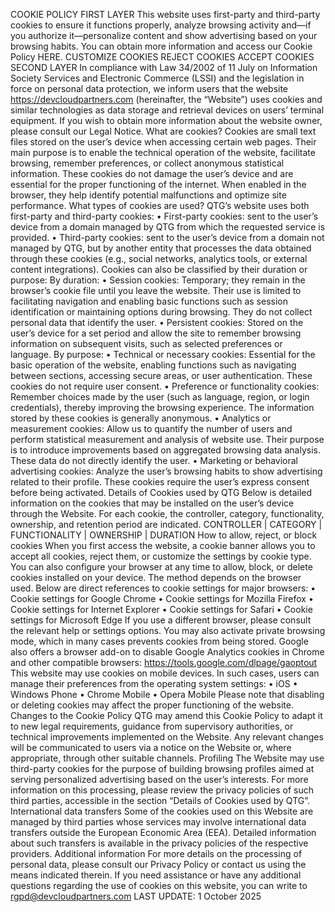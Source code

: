 COOKIE POLICY
FIRST LAYER
This website uses first-party and third-party cookies to ensure it functions properly, analyze browsing activity and—if you authorize it—personalize content and show advertising based on your browsing habits. You can obtain more information and access our Cookie Policy HERE.
CUSTOMIZE COOKIES
REJECT COOKIES
ACCEPT COOKIES
SECOND LAYER
In compliance with Law 34/2002 of 11 July on Information Society Services and Electronic Commerce (LSSI) and the legislation in force on personal data protection, we inform users that the website https://devcloudpartners.com (hereinafter, the “Website”) uses cookies and similar technologies as data storage and retrieval devices on users’ terminal equipment. If you wish to obtain more information about the website owner, please consult our Legal Notice.
What are cookies?
Cookies are small text files stored on the user’s device when accessing certain web pages. Their main purpose is to enable the technical operation of the website, facilitate browsing, remember preferences, or collect anonymous statistical information. These cookies do not damage the user’s device and are essential for the proper functioning of the internet. When enabled in the browser, they help identify potential malfunctions and optimize site performance.
What types of cookies are used?
QTG’s website uses both first-party and third-party cookies:
• First-party cookies: sent to the user’s device from a domain managed by QTG from which the requested service is provided.
• Third-party cookies: sent to the user’s device from a domain not managed by QTG, but by another entity that processes the data obtained through these cookies (e.g., social networks, analytics tools, or external content integrations).
Cookies can also be classified by their duration or purpose:
By duration:
• Session cookies: Temporary; they remain in the browser’s cookie file until you leave the website. Their use is limited to facilitating navigation and enabling basic functions such as session identification or maintaining options during browsing. They do not collect personal data that identify the user.
• Persistent cookies: Stored on the user’s device for a set period and allow the site to remember browsing information on subsequent visits, such as selected preferences or language.
By purpose:
• Technical or necessary cookies: Essential for the basic operation of the website, enabling functions such as navigating between sections, accessing secure areas, or user authentication. These cookies do not require user consent.
• Preference or functionality cookies: Remember choices made by the user (such as language, region, or login credentials), thereby improving the browsing experience. The information stored by these cookies is generally anonymous.
• Analytics or measurement cookies: Allow us to quantify the number of users and perform statistical measurement and analysis of website use. Their purpose is to introduce improvements based on aggregated browsing data analysis. These data do not directly identify the user.
• Marketing or behavioral advertising cookies: Analyze the user’s browsing habits to show advertising related to their profile. These cookies require the user’s express consent before being activated.
Details of Cookies used by QTG
Below is detailed information on the cookies that may be installed on the user’s device through the Website. For each cookie, the controller, category, functionality, ownership, and retention period are indicated.
CONTROLLER | CATEGORY | FUNCTIONALITY | OWNERSHIP | DURATION
How to allow, reject, or block cookies
When you first access the website, a cookie banner allows you to accept all cookies, reject them, or customize the settings by cookie type.
You can also configure your browser at any time to allow, block, or delete cookies installed on your device. The method depends on the browser used. Below are direct references to cookie settings for major browsers:
• Cookie settings for Google Chrome
• Cookie settings for Mozilla Firefox
• Cookie settings for Internet Explorer
• Cookie settings for Safari
• Cookie settings for Microsoft Edge
If you use a different browser, please consult the relevant help or settings options. You may also activate private browsing mode, which in many cases prevents cookies from being stored.
Google also offers a browser add-on to disable Google Analytics cookies in Chrome and other compatible browsers: https://tools.google.com/dlpage/gaoptout
This website may use cookies on mobile devices. In such cases, users can manage their preferences from the operating system settings:
• iOS
• Windows Phone
• Chrome Mobile
• Opera Mobile
Please note that disabling or deleting cookies may affect the proper functioning of the website.
Changes to the Cookie Policy
QTG may amend this Cookie Policy to adapt it to new legal requirements, guidance from supervisory authorities, or technical improvements implemented on the Website. Any relevant changes will be communicated to users via a notice on the Website or, where appropriate, through other suitable channels.
Profiling
The Website may use third-party cookies for the purpose of building browsing profiles aimed at serving personalized advertising based on the user’s interests. For more information on this processing, please review the privacy policies of such third parties, accessible in the section “Details of Cookies used by QTG”.
International data transfers
Some of the cookies used on this Website are managed by third parties whose services may involve international data transfers outside the European Economic Area (EEA). Detailed information about such transfers is available in the privacy policies of the respective providers.
Additional information
For more details on the processing of personal data, please consult our Privacy Policy or contact us using the means indicated therein. If you need assistance or have any additional questions regarding the use of cookies on this website, you can write to rgpd@devcloudpartners.com
LAST UPDATE: 1 October 2025